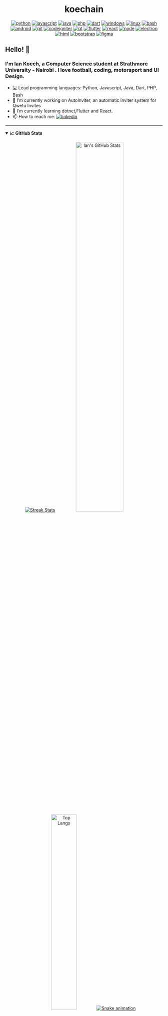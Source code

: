 <div align="center">
  <h1 align="center">koechain</h1>

[![python][python-shield]][python-url]
[![javascript][javascript-shield]][javascript-url]
[![java][java-shield]][java-url]
[![php][php-shield]][php-url]
[![dart][dart-shield]][dart-url]
[![windows][windows-shield]][windows-url]
[![linux][linux-shield]][linux-url]
[![bash][bash-shield]][bash-url]
[![android][android-shield]][android-url]
[![git][git-shield]][git-url]
[![codeigniter][codeigniter-shield]][codeigniter-url]
[![qt][qt-shield]][qt-url]
[![flutter][flutter-shield]][flutter-url]
[![react][react-shield]][react-url]
[![node][node-shield]][node-url]
[![electron][electron-shield]][electron-url]
[![html][html-shield]][html-url]
[![bootstrap][bootstrap-shield]][bootstrap-url]
[![figma][figma-shield]][figma-url]



</div>

## Hello! 👋 
### I'm Ian Koech, a Computer Science student at Strathmore University - Nairobi . I love football, coding, motorsport and UI Design.
- 💻 Lead programming languages: Python, Javascript, Java, Dart, PHP, Bash
- 🔭 I’m currently working on AutoInviter, an automatic inviter system for Qwetu Invites
- 🌱 I’m currently learning dotnet,Flutter and React.
- 📫 How to reach me: [![linkedin][linkedin-shield]][linkedin-url]

-------

<details open="">
  <summary><b>📈 GitHub Stats</b></summary>
  <p align="center">
    <a href="https://github.com/koechain/koechian"><img alt="Streak Stats" src="http://github-readme-streak-stats.herokuapp.com?user=koechian&theme=vue&date_format=M%20j%5B%2C%20Y%5D"/></a>
    <a href="https://github.com/kocehian/koechian"><img alt="Ian's GitHub Stats" src="https://github-readme-stats.vercel.app/api?username=koechian&show_icons=true" width=55%/></a>
    <a href="https://github.com/koechian/koechian"><img alt="Top Langs" src="https://github-readme-stats.vercel.app/api/top-langs/?username=koechian&layout=compact&langs_count=8" width=40%/></a>
    <a href="https://github.com/kochian/kochian"><img alt="Snake animation" src="https://github.com/kochian/kochian/blob/output/github-contribution-grid-snake.svg"/></a>
  </p>
</details>

<details>
  <summary><b>📊 My Programming Stats</b></summary>
  
  <!--waka-box start-->
![Code Time](http://img.shields.io/badge/Code%20Time-345%20hrs%2051%20mins-blue)

**I'm a Night 🦉** 

```text
🌞 Morning    95 commits     ██░░░░░░░░░░░░░░░░░░░░░░░   7.72% 
🌆 Daytime    392 commits    ████████░░░░░░░░░░░░░░░░░   31.87% 
🌃 Evening    332 commits    ██████░░░░░░░░░░░░░░░░░░░   26.99% 
🌙 Night      411 commits    ████████░░░░░░░░░░░░░░░░░   33.41%

```


📊 **This Week I Spent My Time On** 

```text
💬 Programming Languages: 
C                        14 hrs 50 mins      ██████████████████░░░░░░░   74.24% 
Text                     3 hrs 13 mins       ████░░░░░░░░░░░░░░░░░░░░░   16.12% 
Go                       1 hr 51 mins        ██░░░░░░░░░░░░░░░░░░░░░░░   9.31% 
C++                      3 mins              ░░░░░░░░░░░░░░░░░░░░░░░░░   0.33% 
Markdown                 0 secs              ░░░░░░░░░░░░░░░░░░░░░░░░░   0.0%

```


 Last Updated on 12/04/2022 08:09:26 UTC
<!--waka-box end-->
  
</details>

<details>
  <summary><b>🧐 More about me</b></summary>
  
  ### 🔎 Interests
  - 🧑‍💻 Developing dotnet applications 
  - ⚙️ Discovering how things work
  - 🕹️ Frontend Development (I love bautiful and functional User Interfaces)
  - ⚽ All things cars and engineering, football & PC Gamining.

  ### 👀 Hobbies
  - 🎮 Videogames, mostly multiplayer FPS, RPG's and FIFA. 
  - ⚽ I love playing football. I also played football for many years but didn't like it too much
  - 🏋🏻‍♂️ I like working out and 🏃🏻 running (mostly in the rain 🌧)


<!-- OS -->
[linux-shield]: https://img.shields.io/badge/Linux-FCC624?style=flat-square&logo=linux&logoColor=black
[linux-url]: https://www.linux.org/
[debian-shield]: https://img.shields.io/badge/Debian-A81D33?style=flat-square&logo=debian&logoColor=white
[debian-url]: https://www.debian.org/
[android-shield]: https://img.shields.io/badge/Android-3DDC84?style=flat-square&logo=android&logoColor=white
[android-url]: https://www.android.com/
[windows-shield]: https://img.shields.io/badge/Windows-0078D6?style=flat-square&logo=windows&logoColor=white
[windows-url]: https://www.youtube.com/watch?v=zjedLeVGcfE&t=11s
<!-- programming languages -->
[java-shield]: https://img.shields.io/badge/Java-ED8B00?style=flat-square&logo=java&logoColor=white
[java-url]: https://www.java.com
[bash-shield]: https://img.shields.io/badge/Bash_Script-353535?style=flat-square&logo=gnu-bash&logoColor=white
[bash-url]: https://www.gnu.org/software/bash/
[javascript-shield]: https://img.shields.io/badge/JavaScript-FFDD00?style=flat-square&logo=javascript&logoColor=black
[javascript-url]: https://www.javascript.com/
[python-shield]: https://img.shields.io/badge/Python-3670A0?style=flat-square&logo=python&logoColor=ffdd54
[python-url]: https://www.python.org/
[dart-shield]: https://img.shields.io/badge/Dart-3670A0?style=flat-square&logo=dart
[dart-url]: https://dart.dev/
[react-shield]: https://img.shields.io/badge/React-3670A0?style=flat-square&logo=react
[react-url]: https://reactjs.org/
[electron-shield]: https://img.shields.io/badge/Electron-2c2d3a?style=flat-square&logo=electron&logoColor=bae7f6
[electron-url]: https://electronjs.org/
[git-shield]: https://img.shields.io/badge/Git-d35637?style=flat-square&logo=git&logoColor=white
[git-url]: https://git-scm.com/
[figma-shield]: https://img.shields.io/badge/Figma-black?style=flat-square&logo=figma&logoColor=white
[figma-url]: https://figma.com
[node-shield]: https://img.shields.io/badge/Node-82aa66?style=flat-square&logo=nodedotjs&logoColor=white
[node-url]: https://nodejs.org
[php-shield]: https://img.shields.io/badge/Php-8d8fbc?style=flat-square&logo=php&logoColor=white
[php-url]: https://www.php.net/
[qt-shield]: https://img.shields.io/badge/Qt-7dcf5c?style=flat-square&logo=qt&logoColor=white
[qt-url]: https://www.qt.io/
[ada-shield]:
[ada-url]: 
<!-- markdown languages -->
[html-shield]: https://img.shields.io/badge/HTML5-E34F26?style=flat-square&logo=html5&logoColor=white
[html-url]: https://www.html.it/
[bootstrap-shield]: https://img.shields.io/badge/bootstrap-7952B3.svg?style=flat-square&logo=bootstrap&logoColor=white
[bootstrap-url]: https://getbootstrap.com/
[css-shield]: https://img.shields.io/badge/CSS3-1572B6?style=flat-square&logo=css3&logoColor=white
[css-url]: https://www.w3schools.com/css/
[md-shield]: https://img.shields.io/badge/Markdown-575757.svg?style=flat-square&logo=markdown&logoColor=white
[md-url]: https://www.markdownguide.org/
<!-- Engine & IDE -->
[unity-shield]: https://img.shields.io/badge/Unity-000000?style=flat-square&logo=unity&logoColor=white
[unity-url]: https://unity.com/
[eclipse-shield]: https://img.shields.io/badge/-Eclipse-333333?style=flat-square&logo=eclipse-ide&logoColor=white
[eclipse-url]: https://www.eclipse.org/
[vs-shield]: https://img.shields.io/badge/Visual_Studio-5C2D91?style=flat-square&logo=visual%20studio&logoColor=white
[vs-url]: https://visualstudio.microsoft.com/
[sublime-shield]: https://img.shields.io/badge/Sublime_Text-%23575757.svg?&style=flat-square&logo=sublime-text&logoColor=important
[sublime-url]: https://www.sublimetext.com/
<!-- Frameworks & Libraries -->
[flutter-shield]: https://img.shields.io/badge/Flutter-%2302569B.svg?style=flat-square&logo=Flutter&logoColor=white
[flutter-url]: https://flutter.dev/
[codeigniter-shield]: https://img.shields.io/badge/codeigniter-BE5029.svg?style=flat-square&logo=codeigniter&logoColor=white
[codeigniter-url]: https://codeigniter.com/
<!-- Social Networks -->
[linkedin-shield]: https://img.shields.io/badge/LinkedIn-0077B5?style=flat-square&logo=linkedin&logoColor=white
[linkedin-url]: https://www.linkedin.com/in/ian-koech-8823b822b



